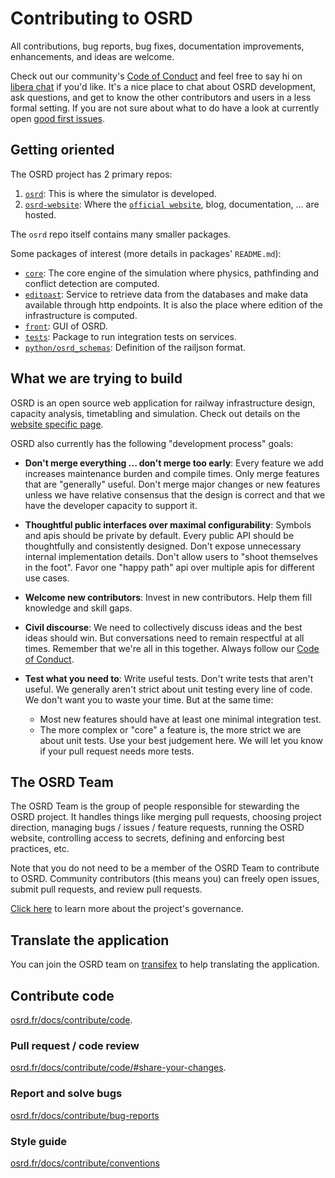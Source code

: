 # Contributing to OSRD

All contributions, bug reports, bug fixes, documentation improvements, enhancements, and ideas are welcome.

Check out our community's [Code of Conduct](https://github.com/OpenRailAssociation/osrd/blob/dev/CODE_OF_CONDUCT.md) and feel free to say hi on [libera chat](https://web.libera.chat/#osrd) if you'd like. It's a nice place to chat about OSRD development, ask questions, and get to know the other contributors and users in a less formal setting. If you are not sure about what to do have a look at currently open [good first issues](https://github.com/OpenRailAssociation/osrd/issues?q=is%3Aopen+is%3Aissue+label%3A%22good+first+issue%22).

## Getting oriented

The OSRD project has 2 primary repos:

1. [`osrd`](https://github.com/OpenRailAssociation/osrd): This is where the simulator is developed.
2. [`osrd-website`](https://github.com/OpenRailAssociation/osrd-website): Where the [`official website`](https://osrd.fr), blog, documentation, ... are hosted.

The `osrd` repo itself contains many smaller packages.

Some packages of interest (more details in packages' `README.md`):

- [`core`](https://github.com/OpenRailAssociation/osrd/tree/dev/core): The core engine of the simulation where physics, pathfinding and conflict detection are computed.
- [`editoast`](https://github.com/OpenRailAssociation/osrd/tree/dev/editoast): Service to retrieve data from the databases and make data available through http endpoints.
  It is also the place where edition of the infrastructure is computed.
- [`front`](https://github.com/OpenRailAssociation/osrd/tree/dev/front): GUI of OSRD.
- [`tests`](https://github.com/OpenRailAssociation/osrd/tree/dev/tests): Package to run integration tests on services.
- [`python/osrd_schemas`](https://github.com/OpenRailAssociation/osrd/tree/dev/python/osrd_schemas): Definition of the railjson format.

## What we are trying to build

OSRD is an open source web application for railway infrastructure design, capacity analysis, timetabling and simulation.
Check out details on the [website specific page](https://osrd.fr/en/about/).

OSRD also currently has the following "development process" goals:

- **Don't merge everything ... don't merge too early**: Every feature we add increases maintenance burden and compile times.
  Only merge features that are "generally" useful.
  Don't merge major changes or new features unless we have relative consensus that the design is correct and that we have the developer capacity to support it.
- **Thoughtful public interfaces over maximal configurability**: Symbols and apis should be private by default.
  Every public API should be thoughtfully and consistently designed.
  Don't expose unnecessary internal implementation details.
  Don't allow users to "shoot themselves in the foot".
  Favor one "happy path" api over multiple apis for different use cases.
- **Welcome new contributors**: Invest in new contributors.
  Help them fill knowledge and skill gaps.
- **Civil discourse**: We need to collectively discuss ideas and the best ideas should win.
  But conversations need to remain respectful at all times.
  Remember that we're all in this together.
  Always follow our [Code of Conduct](https://github.com/OpenRailAssociation/osrd/blob/dev/CODE_OF_CONDUCT.md).
- **Test what you need to**: Write useful tests.
  Don't write tests that aren't useful.
  We generally aren't strict about unit testing every line of code.
  We don't want you to waste your time.
  But at the same time:

  - Most new features should have at least one minimal integration test.
  - The more complex or "core" a feature is, the more strict we are about unit tests.
    Use your best judgement here.
    We will let you know if your pull request needs more tests.

## The OSRD Team

The OSRD Team is the group of people responsible for stewarding the OSRD project.
It handles things like merging pull requests, choosing project direction, managing bugs / issues / feature requests, running the OSRD website, controlling access to secrets, defining and enforcing best practices, etc.

Note that you do not need to be a member of the OSRD Team to contribute to OSRD.
Community contributors (this means you) can freely open issues, submit pull requests, and review pull requests.

[Click here](https://osrd.fr/en/about/governance/) to learn more about the project's governance.

## Translate the application

You can join the OSRD team on [transifex](https://explore.transifex.com/osrd/osrd/) to help translating the application.

## Contribute code

[osrd.fr/docs/contribute/code](https://osrd.fr/en/docs/guides/contribute/code).

### Pull request / code review

[osrd.fr/docs/contribute/code/#share-your-changes](https://osrd.fr/en/docs/guides/contribute/code/#share-your-changes).

### Report and solve bugs

[osrd.fr/docs/contribute/bug-reports](https://osrd.fr/en/docs/guides/contribute/bug-reports)

### Style guide

[osrd.fr/docs/contribute/conventions](https://osrd.fr/en/docs/guides/contribute/conventions)
